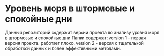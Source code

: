 # Уровень моря в штормовые и спокойные дни
Данный репозиторий содержит версии проекта по анализу уровня моря в штормовые и спокойные дни
Папки содержат:
version 1 - первая версия проекта. работает плохо.
version 2 - версия с тщательной обработкой данных и более эффективными методами.


